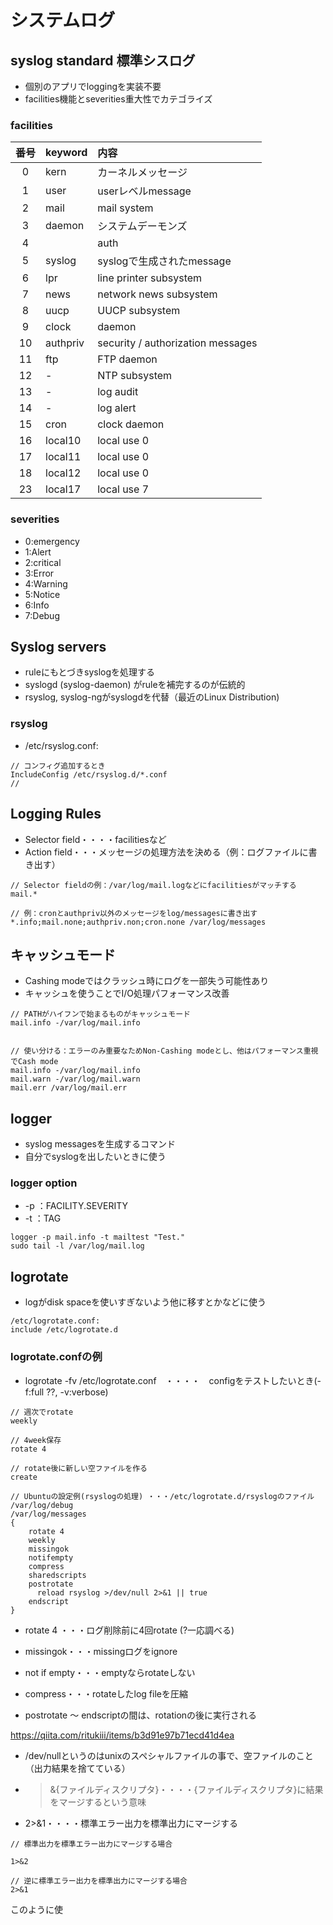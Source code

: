 # システムログ


## syslog standard 標準シスログ

* 個別のアプリでloggingを実装不要
* facilities機能とseverities重大性でカテゴライズ

### facilities

|番号|keyword|内容|
|:------------:|:-----------|:-----------|
|0|kern|カーネルメッセージ|
|1|user|userレベルmessage|
|2|mail|mail system|
|3|daemon|システムデーモンズ|
|4||auth|security / authorizationメッセージ
|5|syslog|syslogで生成されたmessage|
|6|lpr|line printer subsystem|
|7|news|network news subsystem|
|8|uucp|UUCP subsystem|
|9|clock|daemon|
|10|authpriv|security / authorization messages|
|11|ftp|FTP daemon|
|12|-|NTP subsystem|
|13|-|log audit|
|14|-|log alert|
|15|cron|clock daemon|
|16|local10|local use 0|
|17|local11|local use 0|
|18|local12|local use 0|
|23|local17|local use 7|


### severities 

* 0:emergency
* 1:Alert
* 2:critical
* 3:Error
* 4:Warning
* 5:Notice
* 6:Info
* 7:Debug


## Syslog servers

* ruleにもとづきsyslogを処理する
* syslogd (syslog-daemon) がruleを補完するのが伝統的
* rsyslog, syslog-ngがsyslogdを代替（最近のLinux Distribution)

### rsyslog

* /etc/rsyslog.conf:

```
// コンフィグ追加するとき
IncludeConfig /etc/rsyslog.d/*.conf
// 

```

## Logging  Rules

* Selector field・・・・facilitiesなど
* Action field・・・メッセージの処理方法を決める（例：ログファイルに書き出す）


```
// Selector fieldの例：/var/log/mail.logなどにfacilitiesがマッチする
mail.*

// 例：cronとauthpriv以外のメッセージをlog/messagesに書き出す
*.info;mail.none;authpriv.non;cron.none /var/log/messages
```

## キャッシュモード

* Cashing modeではクラッシュ時にログを一部失う可能性あり
* キャッシュを使うことでI/O処理パフォーマンス改善


```
// PATHがハイフンで始まるものがキャッシュモード
mail.info -/var/log/mail.info


// 使い分ける：エラーのみ重要なためNon-Cashing modeとし、他はパフォーマンス重視でCash mode
mail.info -/var/log/mail.info
mail.warn -/var/log/mail.warn
mail.err /var/log/mail.err
```

## logger

* syslog messagesを生成するコマンド
* 自分でsyslogを出したいときに使う

### logger option
* -p ：FACILITY.SEVERITY
* -t ：TAG

```
logger -p mail.info -t mailtest "Test."
sudo tail -l /var/log/mail.log
```

## logrotate

* logがdisk spaceを使いすぎないよう他に移すとかなどに使う


```
/etc/logrotate.conf:
include /etc/logrotate.d
```

### logrotate.confの例

* logrotate -fv /etc/logrotate.conf　・・・・　configをテストしたいとき(-f:full ??, -v:verbose)

```
// 週次でrotate
weekly

// 4week保存
rotate 4

// rotate後に新しい空ファイルを作る
create
```

```
// Ubuntuの設定例(rsyslogの処理) ・・・/etc/logrotate.d/rsyslogのファイル
/var/log/debug
/var/log/messages
{
    rotate 4
    weekly
    missingok
    notifempty
    compress
    sharedscripts
    postrotate
      reload rsyslog >/dev/null 2>&1 || true
    endscript
}
```
* rotate 4 ・・・ログ削除前に4回rotate (?一応調べる)
* missingok・・・missingログをignore
* not if empty・・・emptyならrotateしない
* compress・・・rotateしたlog fileを圧縮

* postrotate ～ endscriptの間は、rotationの後に実行される

https://qiita.com/ritukiii/items/b3d91e97b71ecd41d4ea
* /dev/nullというのはunixのスペシャルファイルの事で、空ファイルのこと（出力結果を捨てている）
* >&{ファイルディスクリプタ}・・・・{ファイルディスクリプタ}に結果をマージするという意味
* 2>&1・・・・標準エラー出力を標準出力にマージする

```
// 標準出力を標準エラー出力にマージする場合

1>&2

// 逆に標準エラー出力を標準出力にマージする場合
2>&1
```
このように使
